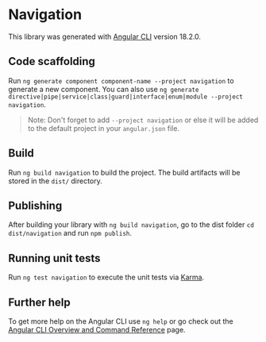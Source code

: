 # Navigation

This library was generated with [Angular CLI](https://github.com/angular/angular-cli) version 18.2.0.

## Code scaffolding

Run `ng generate component component-name --project navigation` to generate a new component. You can also use `ng generate directive|pipe|service|class|guard|interface|enum|module --project navigation`.

> Note: Don't forget to add `--project navigation` or else it will be added to the default project in your `angular.json` file.

## Build

Run `ng build navigation` to build the project. The build artifacts will be stored in the `dist/` directory.

## Publishing

After building your library with `ng build navigation`, go to the dist folder `cd dist/navigation` and run `npm publish`.

## Running unit tests

Run `ng test navigation` to execute the unit tests via [Karma](https://karma-runner.github.io).

## Further help

To get more help on the Angular CLI use `ng help` or go check out the [Angular CLI Overview and Command Reference](https://angular.dev/tools/cli) page.
